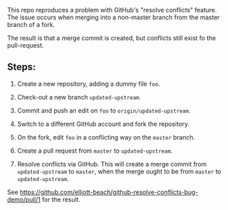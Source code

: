 This repo reproduces a problem with GitHub's "resolve conflicts" feature.
The issue occurs when merging into a non-master branch from the master branch of a fork.

The result is that a merge commit is created, but conflicts still exist fo the pull-request.

## Steps:
1. Create a new repository, adding a dummy file `foo`.
2. Check-out a new branch `updated-upstream`.
3. Commit and push an edit on `foo` to `origin/updated-upstream`.

4. Switch to a different GitHub account and fork the repository.
5. On the fork, edit `foo` in a conflicting way on the `master` branch.
6. Create a pull request from `master` to `updated-upstream`.
7. Resolve conflicts via GitHub.
This will create a merge commit from  `updated-upstream` to `master`,  when the merge ought to be from `master` to `updated-upstream`.

See https://github.com/elliott-beach/github-resolve-conflicts-bug-demo/pull/1 for the result.
